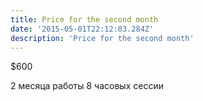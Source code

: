 ```yaml
---
title: Price for the second month
date: '2015-05-01T22:12:03.284Z'
description: 'Price for the second month'
---
```


$600

2 месяца работы 8 часовых сессии
